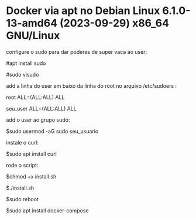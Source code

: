 # Docker via apt no Debian Linux 6.1.0-13-amd64 (2023-09-29) x86_64 GNU/Linux

configure o sudo para dar poderes de super vaca ao user:

#apt install sudo

#sudo visudo

add a linha do user em baixo da linha do root no arquivo /etc/sudoers : 

root ALL=(ALL:ALL) ALL

seu_user ALL=(ALL:ALL) ALL

add o user ao grupo sudo:

$sudo usermod -aG sudo seu_usuario

instale o curl: 

$sudo apt install curl

rode o script:

$chmod +x install.sh

$./install.sh

$sudo reboot

$sudo apt install docker-compose

